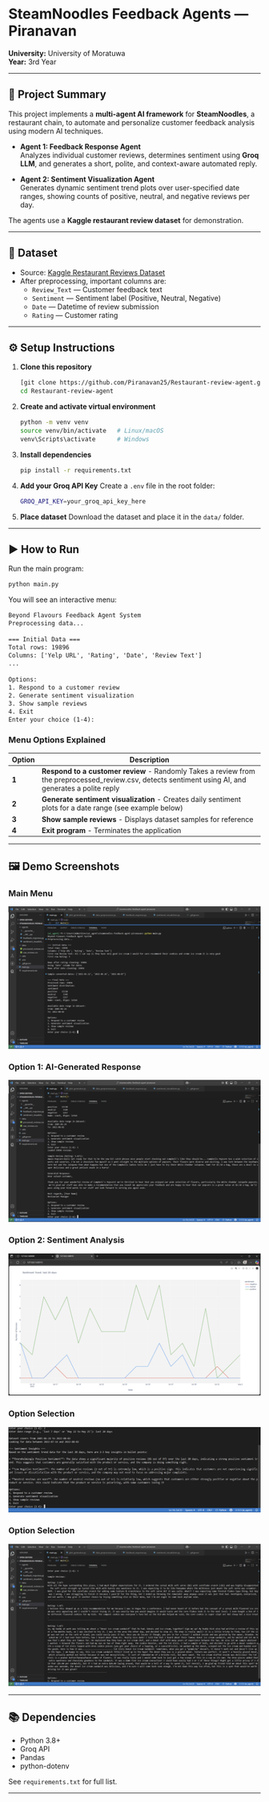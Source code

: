 
# SteamNoodles Feedback Agents — Piranavan

**University:** University of Moratuwa  
**Year:** 3rd Year  

---

## 📌 Project Summary

This project implements a **multi-agent AI framework** for **SteamNoodles**, a restaurant chain, to automate and personalize customer feedback analysis using modern AI techniques.

- **Agent 1: Feedback Response Agent**  
  Analyzes individual customer reviews, determines sentiment using **Groq LLM**, and generates a short, polite, and context-aware automated reply.

- **Agent 2: Sentiment Visualization Agent**  
  Generates dynamic sentiment trend plots over user-specified date ranges, showing counts of positive, neutral, and negative reviews per day.

The agents use a **Kaggle restaurant review dataset** for demonstration.

---

## 📂 Dataset

- Source: [Kaggle Restaurant Reviews Dataset](https://www.kaggle.com/datasets/farukalam/yelp-restaurant-reviews)  
- After preprocessing, important columns are:
  - `Review_Text` — Customer feedback text  
  - `Sentiment` — Sentiment label (Positive, Neutral, Negative)  
  - `Date` — Datetime of review submission  
  - `Rating` — Customer rating  

---

## ⚙️ Setup Instructions

1. **Clone this repository**
   ```bash
   [git clone https://github.com/Piranavan25/Restaurant-review-agent.git](https://github.com/Piranavan25/Steamnoodles-feedback-agent-Piranavan.git)
   cd Restaurant-review-agent
   ```

2. **Create and activate virtual environment**
   ```bash
   python -m venv venv
   source venv/bin/activate   # Linux/macOS
   venv\Scripts\activate      # Windows
   ```

3. **Install dependencies**
   ```bash
   pip install -r requirements.txt
   ```

4. **Add your Groq API Key**
   Create a `.env` file in the root folder:
   ```bash
   GROQ_API_KEY=your_groq_api_key_here
   ```

5. **Place dataset**
   Download the dataset and place it in the `data/` folder.

---

## ▶️ How to Run

Run the main program:
```bash
python main.py
```

You will see an interactive menu:
```
Beyond Flavours Feedback Agent System
Preprocessing data...

=== Initial Data ===
Total rows: 19896
Columns: ['Yelp URL', 'Rating', 'Date', 'Review Text']
...

Options:
1. Respond to a customer review
2. Generate sentiment visualization
3. Show sample reviews
4. Exit
Enter your choice (1-4):
```

### Menu Options Explained

| Option | Description |
|--------|-------------|
| **1** | **Respond to a customer review** - Randomly Takes a review from the preprocessed_review.csv, detects sentiment using AI, and generates a polite reply |
| **2** | **Generate sentiment visualization** - Creates daily sentiment plots for a date range (see example below) |
| **3** | **Show sample reviews** - Displays dataset samples for reference |
| **4** | **Exit program** - Terminates the application |

---

## 🖼️ Demo Screenshots

### Main Menu
![Start Screen](demo_images/start.png)

### Option 1: AI-Generated Response
![Respond to Review](demo_images/Respond_to_a_review.png)

### Option 2: Sentiment Analysis
![Sentiment Plot](demo_images/Sentiment_plot.png)

### Option Selection
![Select Option](demo_images/Select_option_2.png)

### Option Selection
![Select Option](demo_images/Select_option_3.png)

---

## 📚 Dependencies

- Python 3.8+
- Groq API
- Pandas
- python-dotenv

See `requirements.txt` for full list.

---

